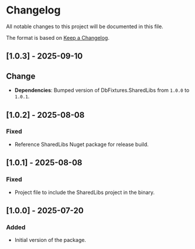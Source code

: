 # Changelog

All notable changes to this project will be documented in this file.

The format is based on [Keep a Changelog](https://keepachangelog.com/en/1.1.0/).

## [1.0.3] - 2025-09-10

## Change

- **Dependencies**: Bumped version of DbFixtures.SharedLibs from `1.0.0` to `1.0.1`.

## [1.0.2] - 2025-08-08

### Fixed

- Reference SharedLibs Nuget package for release build.

## [1.0.1] - 2025-08-08

### Fixed

- Project file to include the SharedLibs project in the binary.

## [1.0.0] - 2025-07-20

### Added

- Initial version of the package.
